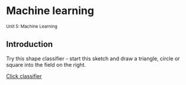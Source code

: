 # Machine learning
<sup>Unit 5: Machine Learning</sup>

## Introduction

Try this shape classifier - start this sketch and draw a triangle, circle or square into the field on the right.

[Click classifier](https://editor.p5js.org/kreier/sketches/a1gdLa8rZ)
